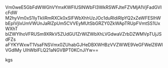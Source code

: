 Vm0weE5GbFdWWGhVYmxKWFlUSlNWbFl3WkRSWFJteFZVMjA1VjFadGVIcFdW
M2hyVm0xS1IyTkliRmRXCk0xSlFWbXhhUzJOc1duRldiRlpYQ2xZeWFESlhW
bEpIVjIxUmVWUnJaRlZpUm5CVVEyMUtSbGRZY0ZkWApTRUpFVmtSS1UxWXhT
blZWYlhoVFRUSm9XRkV5ZUdGU1ZrWlZWbXhLVGdwaVZrbDZWMVpTUjJSdFZs
aFYKYWxwT1VsaFNSVmx0ZUhabGJHeDBXWHBzVVZWWE9VeGFWelZ6WlVGdlMy
UlhWblFLQ21aNGVBPT0KCnJiYw==

kgs